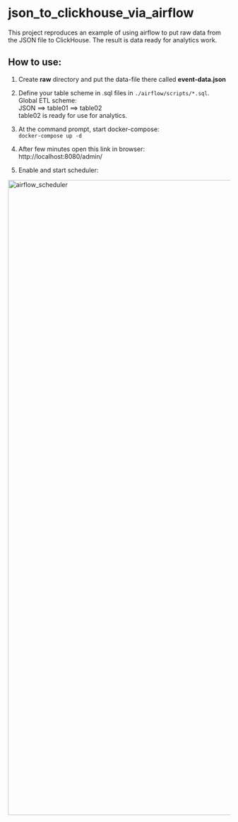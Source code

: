 # json_to_clickhouse_via_airflow
This project reproduces an example of using airflow to put raw data from the JSON file to ClickHouse. The result is data ready for analytics work.

## How to use:
1. Create **raw** directory and put the data-file there called **event-data.json**

1. Define your table scheme in .sql files in `./airflow/scripts/*.sql`.  
Global ETL scheme:  
JSON ==> table01 ==> table02  
table02 is ready for use for analytics.  

1. At the command prompt, start docker-compose:  
`docker-compose up -d`  

1. After few minutes open this link in browser:  
http://localhost:8080/admin/  

1. Enable and start scheduler:  

<img width="1440" alt="airflow_scheduler" src="https://user-images.githubusercontent.com/62111184/80230874-335b7880-865b-11ea-8607-8b70fff59e6a.png">  
